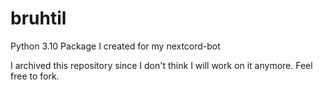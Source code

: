 # bruhtil
Python 3.10 Package I created for my nextcord-bot

I archived this repository since I don't think I will work on it anymore. Feel free to fork.
